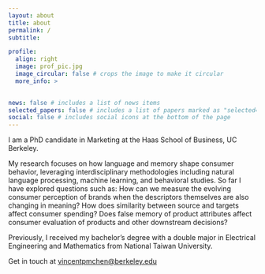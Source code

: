 ```yaml
---
layout: about
title: about
permalink: /
subtitle: 

profile:
  align: right
  image: prof_pic.jpg
  image_circular: false # crops the image to make it circular
  more_info: >
    

news: false # includes a list of news items
selected_papers: false # includes a list of papers marked as "selected={true}"
social: false # includes social icons at the bottom of the page
---
```


I am a PhD candidate in Marketing at the Haas School of Business, UC Berkeley.

My research focuses on how language and memory shape consumer behavior, leveraging interdisciplinary methodologies including natural language processing, machine learning, and behavioral studies. So far I have explored questions such as: How can we measure the evolving consumer perception of brands when the descriptors themselves are also changing in meaning? How does similarity between source and targets affect consumer spending? Does false memory of product attributes affect consumer evaluation of products and other downstream decisions?

Previously, I received my bachelor’s degree with a double major in Electrical Engineering and Mathematics from National Taiwan University.

Get in touch at [vincentpmchen@berkeley.edu](mailto:vincentpmchen@berkeley.edu)